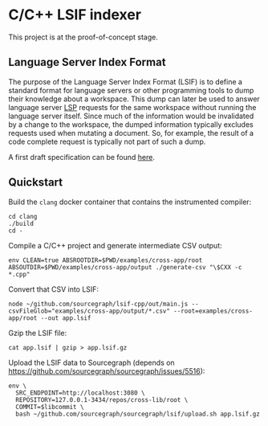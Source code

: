# C/C++ LSIF indexer

This project is at the proof-of-concept stage.

## Language Server Index Format

The purpose of the Language Server Index Format (LSIF) is to define a standard format for language servers or other programming tools to dump their knowledge about a workspace. This dump can later be used to answer language server [LSP](https://microsoft.github.io/language-server-protocol/) requests for the same workspace without running the language server itself. Since much of the information would be invalidated by a change to the workspace, the dumped information typically excludes requests used when mutating a document. So, for example, the result of a code complete request is typically not part of such a dump.

A first draft specification can be found [here](https://github.com/Microsoft/language-server-protocol/blob/master/indexFormat/specification.md).

## Quickstart

Build the `clang` docker container that contains the instrumented compiler:

```
cd clang
./build
cd -
```

Compile a C/C++ project and generate intermediate CSV output:

```
env CLEAN=true ABSROOTDIR=$PWD/examples/cross-app/root ABSOUTDIR=$PWD/examples/cross-app/output ./generate-csv "\$CXX -c *.cpp"
```

Convert that CSV into LSIF:

```
node ~/github.com/sourcegraph/lsif-cpp/out/main.js --csvFileGlob="examples/cross-app/output/*.csv" --root=examples/cross-app/root --out app.lsif
```

Gzip the LSIF file:

```
cat app.lsif | gzip > app.lsif.gz
```

Upload the LSIF data to Sourcegraph (depends on https://github.com/sourcegraph/sourcegraph/issues/5516):

```
env \
  SRC_ENDPOINT=http://localhost:3080 \
  REPOSITORY=127.0.0.1-3434/repos/cross-lib/root \
  COMMIT=$libcommit \
  bash ~/github.com/sourcegraph/sourcegraph/lsif/upload.sh app.lsif.gz
```
